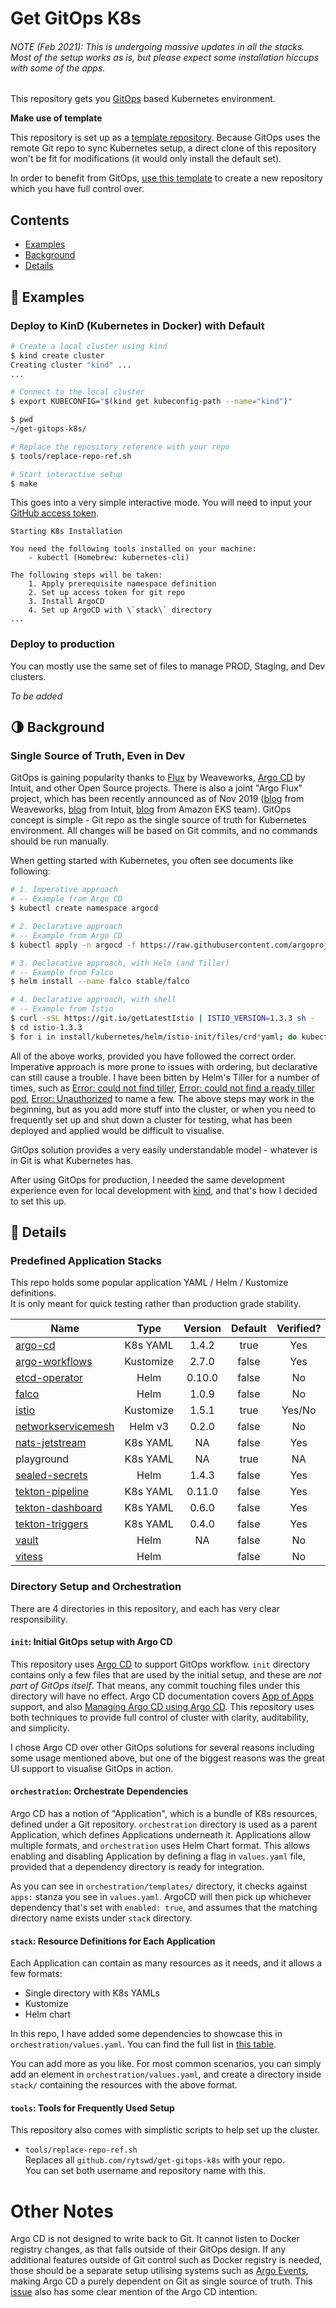 # Get GitOps K8s

###### NOTE (Feb 2021): This is undergoing massive updates in all the stacks. Most of the setup works as is, but please expect some installation hiccups with some of the apps.

This repository gets you [GitOps](https://www.weave.works/technologies/gitops/) based Kubernetes environment.

**Make use of template**

This repository is set up as a [template repository](https://help.github.com/en/github/creating-cloning-and-archiving-repositories/creating-a-template-repository). Because GitOps uses the remote Git repo to sync Kubernetes setup, a direct clone of this repository won't be fit for modifications (it would only install the default set).

In order to benefit from GitOps, [use this template](https://github.com/rytswd/get-gitops-k8s/generate) to create a new repository which you have full control over.

## Contents

- [Examples](#-Examples)
- [Background](#-Background)
- [Details](#-Details)

## 🧪 Examples

### Deploy to KinD (Kubernetes in Docker) with Default

```bash
# Create a local cluster using kind
$ kind create cluster
Creating cluster "kind" ...
...

# Connect to the local cluster
$ export KUBECONFIG="$(kind get kubeconfig-path --name="kind")"

$ pwd
~/get-gitops-k8s/

# Replace the repository reference with your repo
$ tools/replace-repo-ref.sh

# Start interactive setup
$ make
```

This goes into a very simple interactive mode. You will need to input your [GitHub access token](https://help.github.com/en/github/authenticating-to-github/creating-a-personal-access-token-for-the-command-line).

```
Starting K8s Installation

You need the following tools installed on your machine:
	- kubectl (Homebrew: kubernetes-cli)

The following steps will be taken:
	1. Apply prerequisite namespace definition
	2. Set up access token for git repo
	3. Install ArgoCD
	4. Set up ArgoCD with \`stack\` directory
...
```

### Deploy to production

You can mostly use the same set of files to manage PROD, Staging, and Dev clusters.

_To be added_

## 🌗 Background

### Single Source of Truth, Even in Dev

GitOps is gaining popularity thanks to [Flux](https://github.com/fluxcd/flux) by Weaveworks, [Argo CD](https://argoproj.github.io/argo-cd/) by Intuit, and other Open Source projects. There is also a joint "Argo Flux" project, which has been recently announced as of Nov 2019 ([blog](https://www.weave.works/blog/argo-flux-join-forces) from Weaveworks, [blog](https://www.intuit.com/blog/technology/introducing-argo-flux/) from Intuit, [blog](https://aws.amazon.com/blogs/containers/help-us-write-a-new-chapter-for-gitops-kubernetes-and-open-source-collaboration/) from Amazon EKS team). GitOps concept is simple - Git repo as the single source of truth for Kubernetes environment. All changes will be based on Git commits, and no commands should be run manually.

When getting started with Kubernetes, you often see documents like following:

```bash
# 1. Imperative approach
# -- Example from Argo CD
$ kubectl create namespace argocd
```

```bash
# 2. Declarative approach
# -- Example from Argo CD
$ kubectl apply -n argocd -f https://raw.githubusercontent.com/argoproj/argo-cd/stable/manifests/install.yaml
```

```bash
# 3. Declarative approach, with Helm (and Tiller)
# -- Example from Falco
$ helm install --name falco stable/falco
```

```bash
# 4. Declarative approach, with shell
# -- Example from Istio
$ curl -sSL https://git.io/getLatestIstio | ISTIO_VERSION=1.3.3 sh -
$ cd istio-1.3.3
$ for i in install/kubernetes/helm/istio-init/files/crd*yaml; do kubectl apply -f $i; done
```

All of the above works, provided you have followed the correct order. Imperative approach is more prone to issues with ordering, but declarative can still cause a trouble. I have been bitten by Helm's Tiller for a number of times, such as [Error: could not find tiller](https://github.com/helm/helm/issues/4685), [Error: could not find a ready tiller pod](https://github.com/helm/helm/issues/2064), [Error: Unauthorized](https://github.com/helm/helm/issues/6315) to name a few. The above steps may work in the beginning, but as you add more stuff into the cluster, or when you need to frequently set up and shut down a cluster for testing, what has been deployed and applied would be difficult to visualise.

GitOps solution provides a very easily understandable model - whatever is in Git is what Kubernetes has.

After using GitOps for production, I needed the same development experience even for local development with [kind](https://kind.sigs.k8s.io/), and that's how I decided to set this up.

## 📝 Details

### Predefined Application Stacks

This repo holds some popular application YAML / Helm / Kustomize definitions.  
It is only meant for quick testing rather than production grade stability.

| Name                 |   Type    | Version | Default | Verified? |
| -------------------- | :-------: | :-----: | :-----: | :-------: |
| [argo-cd]            | K8s YAML  |  1.4.2  |  true   |    Yes    |
| [argo-workflows]     | Kustomize |  2.7.0  |  false  |    Yes    |
| [etcd-operator]      |   Helm    | 0.10.0  |  false  |    No     |
| [falco]              |   Helm    |  1.0.9  |  false  |    No     |
| [istio]              | Kustomize |  1.5.1  |  true   |  Yes/No   |
| [networkservicemesh] |  Helm v3  |  0.2.0  |  false  |    No     |
| [nats-jetstream]     | K8s YAML  |   NA    |  false  |    Yes    |
| playground           | K8s YAML  |   NA    |  true   |    NA     |
| [sealed-secrets]     |   Helm    |  1.4.3  |  false  |    Yes    |
| [tekton-pipeline]    | K8s YAML  | 0.11.0  |  false  |    Yes    |
| [tekton-dashboard]   | K8s YAML  |  0.6.0  |  false  |    Yes    |
| [tekton-triggers]    | K8s YAML  |  0.4.0  |  false  |    Yes    |
| [vault]              |   Helm    |   NA    |  false  |    No     |
| [vitess]             |   Helm    |         |  false  |    No     |

[argo-cd]: https://github.com/argoproj/argo-cd
[argo-workflows]: https://github.com/argoproj/argo
[etcd-operator]: https://github.com/coreos/etcd-operator
[falco]: https://github.com/falcosecurity/falco
[istio]: https://github.com/istio/istio
[networkservicemesh]: https://github.com/networkservicemesh/networkservicemesh
[nats-jetstream]: https://github.com/nats-io/nats-server
[sealed-secrets]: https://github.com/bitnami-labs/sealed-secrets
[tekton-pipeline]: https://github.com/tektoncd/pipeline
[tekton-dashboard]: https://github.com/tektoncd/pipeline
[tekton-triggers]: https://github.com/tektoncd/pipeline
[vault]: https://github.com/hashicorp/vault-helm
[vitess]: https://github.com/vitessio/vitess

### Directory Setup and Orchestration

There are 4 directories in this repository, and each has very clear responsibility.

#### `init`: Initial GitOps setup with Argo CD

This repository uses [Argo CD](https://argoproj.github.io/argo-cd/) to support GitOps workflow. `init` directory contains only a few files that are used by the initial setup, and these are _not part of GitOps itself_. That means, any commit touching files under this directory will have no effect. Argo CD documentation covers [App of Apps](https://argoproj.github.io/argo-cd/operator-manual/declarative-setup/#app-of-apps) support, and also [Managing Argo CD using Argo CD](https://argoproj.github.io/argo-cd/operator-manual/declarative-setup/#manage-argo-cd-using-argo-cd). This repository uses both techniques to provide full control of cluster with clarity, auditability, and simplicity.

I chose Argo CD over other GitOps solutions for several reasons including some usage mentioned above, but one of the biggest reasons was the great UI support to visualise GitOps in action.

#### `orchestration`: Orchestrate Dependencies

Argo CD has a notion of "Application", which is a bundle of K8s resources, defined under a Git repository. `orchestration` directory is used as a parent Application, which defines Applications underneath it. Applications allow multiple formats, and `orchestration` uses Helm Chart format. This allows enabling and disabling Application by defining a flag in `values.yaml` file, provided that a dependency directory is ready for integration.

As you can see in `orchestration/templates/` directory, it checks against `apps:` stanza you see in `values.yaml`. ArgoCD will then pick up whichever dependency that's set with `enabled: true`, and assumes that the matching directory name exists under `stack` directory.

#### `stack`: Resource Definitions for Each Application

Each Application can contain as many resources as it needs, and it allows a few formats:

- Single directory with K8s YAMLs
- Kustomize
- Helm chart

In this repo, I have added some dependencies to showcase this in `orchestration/values.yaml`. You can find the full list in [this table](#Predefined-Application-Stacks).

You can add more as you like. For most common scenarios, you can simply add an element in `orchestration/values.yaml`, and create a directory inside `stack/` containing the resources with the above format.

#### `tools`: Tools for Frequently Used Setup

This repository also comes with simplistic scripts to help set up the cluster.

- `tools/replace-repo-ref.sh`  
  Replaces all `github.com/rytswd/get-gitops-k8s` with your repo.  
  You can set both username and repository name with this.

# Other Notes

Argo CD is not designed to write back to Git. It cannot listen to Docker registry changes, as that falls outside of their GitOps design. If any additional features outside of Git control such as Docker registry is needed, those should be a separate setup utilising systems such as [Argo Events](https://argoproj.github.io/argo-events/), making Argo CD a purely dependent on Git as single source of truth. This [issue](https://github.com/argoproj/argo-cd/issues/1648) also has some clear mention of the Argo CD intention.
